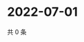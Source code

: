 # 2022-07-01

共 0 条

<!-- BEGIN WEIBO -->
<!-- 最后更新时间 Fri Jul 01 2022 18:17:47 GMT+0800 (China Standard Time) -->

<!-- END WEIBO -->
